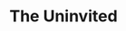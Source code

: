 ---
pid: CH588
title: The Uninvited
location_transcription: 30 N 41st St Phila PA
zipcode: '19070'
outside_phl: 'Morton PA '
neighborhood: 
age: '51'
age_range: 50-59
instagram: 
image_file_name: CH_588.jpg
proposal_transcription: Welcome to the New World
topic: Immigration,Race Ethnicity
topic_summary: 0, 0
type: Other No Form
keywords_other: discrimination, new world, immigrants
credit: Ken Russo
image_labels: 
twitter: 
facebook: 
permalink: "/monuments/ch588/"
layout: item-page
---